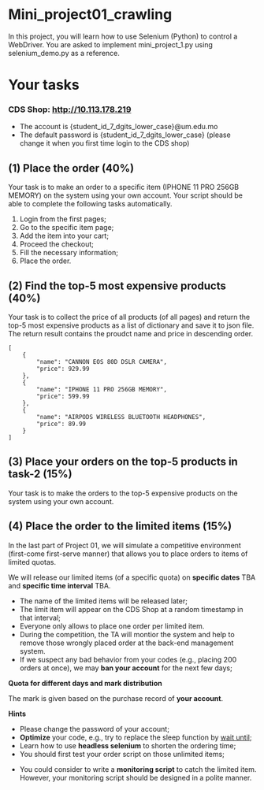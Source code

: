 # Mini_project01_crawling

In this project, you will learn how to use Selenium (Python) to control a WebDriver.
You are asked to implement mini_project_1.py using selenium_demo.py as a reference.

# Your tasks

### CDS Shop: http://10.113.178.219
- The account is {student_id_7_dgits_lower_case}@um.edu.mo
- The default password is {student_id_7_dgits_lower_case} (please change it when you first time login to the CDS shop)

## (1) Place the order (40%)

Your task is to make an order to a specific item (IPHONE 11 PRO 256GB MEMORY) on the system using your own account. Your script should be able to complete the following tasks automatically. 
1. Login from the first pages;
2. Go to the specific item page;
3. Add the item into your cart;
4. Proceed the checkout;
5. Fill the necessary information;
6. Place the order.

## (2) Find the top-5 most expensive products (40%)

Your task is to collect the price of all products (of all pages) and return the top-5 most expensive products as a list of dictionary and save it to json file. The return result contains the proudct name and price in descending order. 

```
[
    {
        "name": "CANNON EOS 80D DSLR CAMERA",
        "price": 929.99
    },
    {
        "name": "IPHONE 11 PRO 256GB MEMORY",
        "price": 599.99
    },
    {
        "name": "AIRPODS WIRELESS BLUETOOTH HEADPHONES",
        "price": 89.99
    }
]
```

## (3) Place your orders on the top-5 products in task-2 (15%)

Your task is to make the orders to the top-5 expensive products on the system using your own account.

## (4) Place the order to the limited items (15%)

In the last part of Project 01, we will simulate a competitive environment (first-come first-serve manner) that allows you to place orders to items of limited quotas. 

We will release our limited items (of a specific quota) on **specific dates** TBA and **specific time interval** TBA. 
- The name of the limited items will be released later;
- The limit item will appear on the CDS Shop at a random timestamp in that interval; 
- Everyone only allows to place one order per limited item. 
- During the competition, the TA will montior the system and help to remove those wrongly placed order at the back-end management system. 
- If we suspect any bad behavior from your codes (e.g., placing 200 orders at once), we may **ban your account** for the next few days;

**Quota for different days and mark distribution**

<!-- - Nov 1 Quota: 200 (1%) Name of the limited item: **GeForce RTX 4090 Liquid Cooling**
- Nov 3 Quota: 150 (2%) Name of the limited item: **Figure Anya Forger A Prize**
- Nov 5 Quota: 100 (3%) Name of the limited item: **SpaceX Extends Satellite Internet To RVs**
- Nov 6 Quota: 50  (4%) Name of the limited item: **SAO Nerve Gear and Registration Key**
- Nov 7 Quota: 10  (5%) Name of the limited item: **Pak The Merge** -->

The mark is given based on the purchase record of **your account**.

**Hints**

- Please change the password of your account;
- **Optimize** your code, e.g., try to replace the sleep function by [wait until](https://www.selenium.dev/documentation/webdriver/waits/);
- Learn how to use **headless selenium** to shorten the ordering time;
- You should first test your order script on those unlimited items;
<!-- - Nov 1 is a good day to test your script as the item quota is sufficient for everyone; -->
- You could consider to write a **monitoring script** to catch the limited item. However, your monitoring script should be designed in a polite manner.

